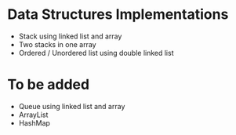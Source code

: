 # Data Structures Implementations

- Stack using linked list and array
- Two stacks in one array
- Ordered / Unordered list using double linked list

# To be added
- Queue using linked list and array
- ArrayList
- HashMap
